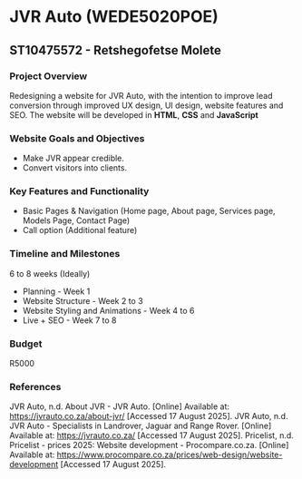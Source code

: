 # JVR Auto (WEDE5020POE)
## ST10475572 - Retshegofetse Molete

### Project Overview
Redesigning a website for JVR Auto, with the intention to improve lead conversion through improved UX design, UI design, website features and SEO. The website will be developed in **HTML**, **CSS** and **JavaScript**

### Website Goals and Objectives
- Make JVR appear credible.
- Convert visitors into clients.

### Key Features and Functionality
- Basic Pages & Navigation (Home page, About page, Services page, Models Page, Contact Page)
- Call option (Additional feature)

### Timeline and Milestones
6 to 8 weeks (Ideally)
- Planning - Week 1
- Website Structure - Week 2 to 3
- Website Styling and Animations - Week 4 to 6
- Live + SEO - Week 7 to 8

### Budget
R5000

### References
JVR Auto, n.d. About JVR - JVR Auto. [Online] 
Available at: https://jvrauto.co.za/about-jvr/
[Accessed 17 August 2025].
JVR Auto, n.d. JVR Auto - Specialists in Landrover, Jaguar and Range Rover. [Online] 
Available at: https://jvrauto.co.za/
[Accessed 17 August 2025].
Pricelist, n.d. Pricelist - prices 2025: Website development - Procompare.co.za. [Online] 
Available at: https://www.procompare.co.za/prices/web-design/website-development
[Accessed 17 August 2025].
